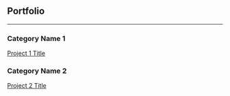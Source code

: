 ## Portfolio

---

### Category Name 1 

[Project 1 Title](/sample_page)


### Category Name 2

[Project 2 Title](/sample_page)
